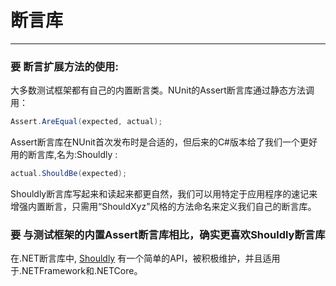 ﻿
# 断言库
- - -

### **要** 断言扩展方法的使用:
大多数测试框架都有自己的内置断言类。NUnit的Assert断言库通过静态方法调用：

```csharp
Assert.AreEqual(expected, actual);
```

Assert断言库在NUnit首次发布时是合适的，但后来的C#版本给了我们一个更好用的断言库,名为:Shouldly :

```csharp
actual.ShouldBe(expected);
```

Shouldly断言库写起来和读起来都更自然，我们可以用特定于应用程序的速记来增强内置断言，只需用“ShouldXyz”风格的方法命名来定义我们自己的断言库。

### **要** 与测试框架的内置Assert断言库相比，确实更喜欢Shouldly断言库

在.NET断言库中, [Shouldly](https://github.com/shouldly/shouldly) 有一个简单的API，被积极维护，并且适用于.NETFramework和.NETCore。
